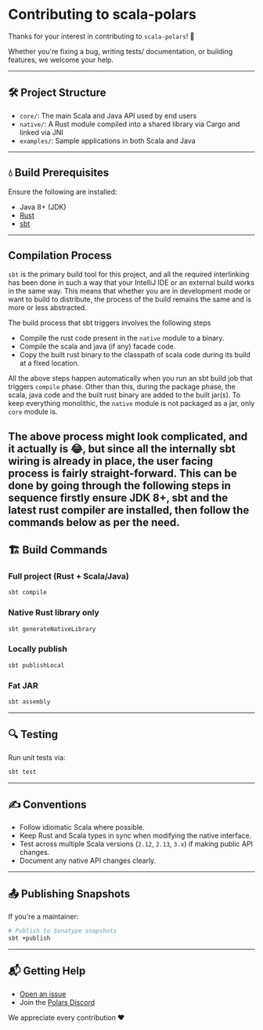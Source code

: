 # Contributing to scala-polars

Thanks for your interest in contributing to `scala-polars`! 🚀

Whether you're fixing a bug, writing tests/ documentation, or building features, we welcome your help.

---

## 🛠️ Project Structure

- `core/`: The main Scala and Java API used by end users
- `native/`: A Rust module compiled into a shared library via Cargo and linked via JNI
- `examples/`: Sample applications in both Scala and Java

---

## 💧 Build Prerequisites

Ensure the following are installed:

- Java 8+ (JDK)
- [Rust](https://www.rust-lang.org/tools/install)
- [sbt](https://www.scala-sbt.org/)

---

## Compilation Process

`sbt` is the primary build tool for this project, and all the required interlinking has been done in such a way that
your
IntelliJ IDE or an external build works in the same way. This means that whether you are in development mode or want to
build to distribute, the process of the build remains the same and is more or less abstracted.

The build process that sbt triggers involves the following steps

- Compile the rust code present in the `native` module to a binary.
- Compile the scala and java (if any) facade code.
- Copy the built rust binary to the classpath of scala code during its build at a fixed location.

All the above steps happen automatically when you run an sbt build job that triggers `compile` phase. Other than
this, during the package phase, the scala, java code and the built rust binary are added to the built jar(s). To keep
everything monolithic, the `native` module is not packaged as a jar, only `core` module is.

The above process might look complicated, and it actually is 😂, but since all the internally sbt wiring is already in
place, the user facing process is fairly straight-forward. This can be done by going through the following steps in
sequence firstly ensure JDK 8+, sbt and the latest rust
compiler are installed, then follow the commands below as per the need.
---

## 🏗 Build Commands

### Full project (Rust + Scala/Java)

```bash
sbt compile
```

### Native Rust library only

```bash
sbt generateNativeLibrary
```

### Locally publish

```bash
sbt publishLocal
```

### Fat JAR

```bash
sbt assembly
```

---

## 🔍 Testing

Run unit tests via:

```bash
sbt test
```

---

## ✍️ Conventions

- Follow idiomatic Scala where possible.
- Keep Rust and Scala types in sync when modifying the native interface.
- Test across multiple Scala versions (`2.12`, `2.13`, `3.x`) if making public API changes.
- Document any native API changes clearly.

---

## 📤 Publishing Snapshots

If you're a maintainer:

```bash
# Publish to Sonatype snapshots
sbt +publish
```

---

## 📬 Getting Help

- [Open an issue](https://github.com/chitralverma/scala-polars/issues)
- Join the [Polars Discord](https://discord.gg/4UfP5cfBE7)

We appreciate every contribution ❤️

